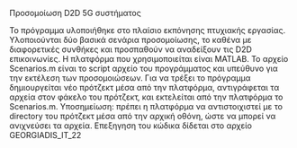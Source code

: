 Προσομοίωση D2D 5G συστήματος

Το πρόγραμμα υλοποιήθηκε στο πλαίσιο εκπόνησης πτυχιακής εργασίας. 
Υλοποιούνται δύο βασικά σενάρια προσομοίωσης, το καθένα με διαφορετικές
συνθήκες και προσπαθούν να αναδείξουν τις D2D επικοινωνίες. Η πλατφόρμα 
που χρησιμοποιείται είναι MATLAB. Το αρχείο Scenarios.m είναι το 
script αρχείο του προγράμματος και υπεύθυνο για την εκτέλεση των 
προσομοιώσεων. Για να τρέξει το πρόγραμμα δημιουργείται νέο πρότζεκτ 
μέσα από την πλατφόρμα, αντιγράφεται τα αρχεία στον φάκελο του πρότζεκτ, 
και εκτελείται από την πλατφόρμα το Scenarios.m. 
Υποσημείωση: πρέπει η πλατφόρμα να αντιστοιχιστεί με το directory 
του πρότζεκτ μέσα από την αρχική οθόνη, ώστε να μπορεί να ανιχνεύσει τα αρχεία.
Επεξηγηση του κώδικα δίδεται στο αρχείο GEORGIADIS_IT_22



